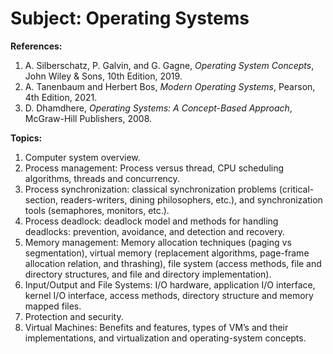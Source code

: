 # Subject: Operating Systems  
**References:**

1. A. Silberschatz, P. Galvin, and G. Gagne, *Operating System Concepts*, John Wiley & Sons, 10th Edition, 2019.  
2. A. Tanenbaum and Herbert Bos, *Modern Operating Systems*, Pearson, 4th Edition, 2021.  
3. D. Dhamdhere, *Operating Systems: A Concept-Based Approach*, McGraw-Hill Publishers, 2008.

**Topics:**

1. Computer system overview.  
2. Process management: Process versus thread, CPU scheduling algorithms, threads and concurrency.  
3. Process synchronization: classical synchronization problems (critical-section, readers-writers, dining philosophers, etc.), and synchronization tools (semaphores, monitors, etc.).  
4. Process deadlock: deadlock model and methods for handling deadlocks: prevention, avoidance, and detection and recovery.  
5. Memory management: Memory allocation techniques (paging vs segmentation), virtual memory (replacement algorithms, page-frame allocation relation, and thrashing), file system (access methods, file and directory structures, and file and directory implementation).  
6. Input/Output and File Systems: I/O hardware, application I/O interface, kernel I/O interface, access methods, directory structure and memory mapped files.  
7. Protection and security.  
8. Virtual Machines: Benefits and features, types of VM’s and their implementations, and virtualization and operating-system concepts.
